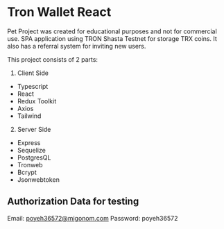 # Tron Wallet React

Pet Project was created for educational purposes and not for commercial use.
SPA application using TRON Shasta Testnet for storage TRX coins.
It also has a referral system for inviting new users.

This project consists of 2 parts: 
1. Client Side
- Typescript
- React
- Redux Toolkit
- Axios
- Tailwind

2. Server Side
- Express
- Sequelize
- PostgresQL
- Tronweb
- Bcrypt
- Jsonwebtoken

## Authorization Data for testing
Email: poyeh36572@migonom.com
Password: poyeh36572